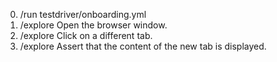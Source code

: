 0. /run testdriver/onboarding.yml
1. /explore Open the browser window.
2. /explore Click on a different tab.
3. /explore Assert that the content of the new tab is displayed.